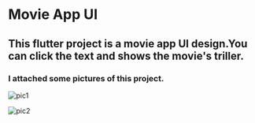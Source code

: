 # Movie App UI
## This flutter project is a movie app UI design.You can click the text and shows the movie's triller.
### I attached some pictures of this project.

![pic1](https://github.com/shahriar00/Movie-Apps-UI/assets/70763173/979f6c18-efa7-4acc-b99a-00e93b705843)

![pic2](https://github.com/shahriar00/Movie-Apps-UI/assets/70763173/4039ee1e-9d62-4138-b4a8-54bf840e1c0b)




